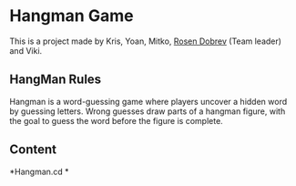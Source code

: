 # Hangman Game

This is a project made by Kris, Yoan, Mitko, [Rosen Dobrev](https://github.com/RosenDobrev) (Team leader) and Viki.

## HangMan Rules 
Hangman is a word-guessing game where players uncover a hidden word by guessing letters. Wrong guesses draw parts of a hangman figure, with the goal to guess the word before the figure is complete.

## Content
*Hangman.cd
*
